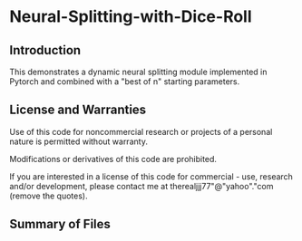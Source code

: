 # Neural-Splitting-with-Dice-Roll
## Introduction
This demonstrates a dynamic neural splitting module implemented in Pytorch and combined with a "best of n" starting parameters. 

## License and Warranties
Use of this code for noncommercial research or projects of a personal nature is permitted without warranty.

Modifications or derivatives of this code are prohibited. 

If you are interested in a license of this code for commercial - use, research and/or development, please contact me at therealjjj77"@"yahoo"."com (remove the quotes).

## Summary of Files
